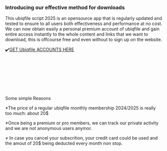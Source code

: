 ### Introducing our effective method for downloads

This ubiqfile script 2025 is an opensource app that is regularly updated and tested to ensure to all users both effectiveness and performance at no cost. We can now obtain easily a personal premium account of ubiqfile and gain entire access instantly to the whole content and links that we want to download, this is offcourse free and even without to sign up on the website.

✔️[GET Ubiqfile ACCOUNTS HERE](http://4free.cyou/to/ubiqfile)

<br>
<br>
<br>
<br>
<br>
<br>
<br>
Some simple Reasons

≠The price of a regular ubiqfile monthly membership 2024/2025 is really too much: about 20$

≠Once being a premium or pro members, we can track our private activity and we are not anonymous users anymor.

≠ In case you cancel your subscrition, your credit card could be used and the amout of 20$ being deducted every month non stop.
